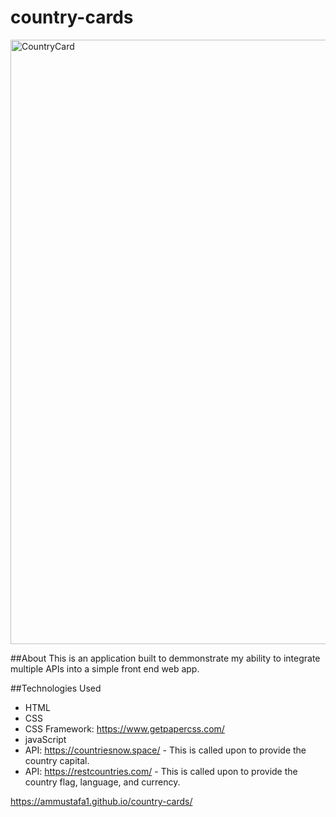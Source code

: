 # country-cards


<img width="967" alt="CountryCard" src="https://user-images.githubusercontent.com/109623721/212242037-8c6f1f23-0449-4af6-aa22-39f3a13ca78c.png">


##About
This is an application built to demmonstrate my ability to integrate multiple APIs into a simple front end web app.

##Technologies Used
- HTML
- CSS
- CSS Framework: https://www.getpapercss.com/
- javaScript
- API: https://countriesnow.space/ - This is called upon to provide the country capital.
- API: https://restcountries.com/ - This is called upon to provide the country flag, language, and currency.


https://ammustafa1.github.io/country-cards/
